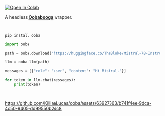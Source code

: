 [![Open In Colab](https://colab.research.google.com/assets/colab-badge.svg)](https://colab.research.google.com/drive/1EsiOIQ7IQEui1gYEcHjLZPQxP9pVIlt_?usp=sharing)

A headless [**Oobabooga**](https://github.com/oobabooga/text-generation-webui) wrapper.

<br>

```shell
pip install ooba
```

```python
import ooba

path = ooba.download("https://huggingface.co/TheBloke/Mistral-7B-Instruct-v0.1-GGUF")

llm = ooba.llm(path)
```

```python
messages = [{"role": "user", "content": "Hi Mistral."}]

for token in llm.chat(messages):
    print(token)
```

<br>

https://github.com/KillianLucas/ooba/assets/63927363/b741f4ee-9dca-4c50-9405-dd99550b2dc8
